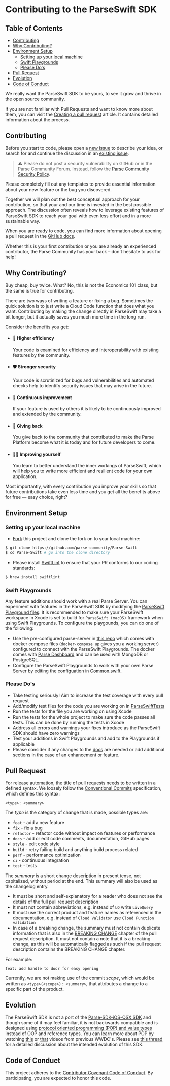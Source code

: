# Contributing to the ParseSwift SDK <!-- omit in toc -->

## Table of Contents <!-- omit in toc -->
- [Contributing](#contributing)
- [Why Contributing?](#why-contributing)
- [Environment Setup](#environment-setup)
  - [Setting up your local machine](#setting-up-your-local-machine)
  - [Swift Playgrounds](#swift-playgrounds)
  - [Please Do's](#please-dos)
- [Pull Request](#pull-request)
- [Evolution](#evolution)
- [Code of Conduct](#code-of-conduct)

We really want the ParseSwift SDK to be yours, to see it grow and thrive in the open source community.

If you are not familiar with Pull Requests and want to know more about them, you can visit the [Creating a pull request](https://help.github.com/articles/creating-a-pull-request/) article. It contains detailed information about the process.

## Contributing

Before you start to code, please open a [new issue](https://github.com/parse-community/Parse-Swift/issues/new/choose) to describe your idea, or search for and continue the discussion in an [existing issue](https://github.com/parse-community/Parse-Swift/issues).

> ⚠️ Please do not post a security vulnerability on GitHub or in the Parse Community Forum. Instead, follow the [Parse Community Security Policy](https://github.com/parse-community/parse-server/security/policy).

Please completely fill out any templates to provide essential information about your new feature or the bug you discovered.

Together we will plan out the best conceptual approach for your contribution, so that your and our time is invested in the best possible approach. The discussion often reveals how to leverage existing features of ParseSwift SDK to reach your goal with even less effort and in a more sustainable way.

When you are ready to code, you can find more information about opening a pull request in the [GitHub docs](https://help.github.com/articles/creating-a-pull-request/).

Whether this is your first contribution or you are already an experienced contributor, the Parse Community has your back – don't hesitate to ask for help!

## Why Contributing?

Buy cheap, buy twice. What? No, this is not the Economics 101 class, but the same is true for contributing.

There are two ways of writing a feature or fixing a bug. Sometimes the quick solution is to just write a Cloud Code function that does what you want. Contributing by making the change directly in ParseSwift may take a bit longer, but it actually saves you much more time in the long run.

Consider the benefits you get:

- #### 🚀 Higher efficiency
  Your code is examined for efficiency and interoperability with existing features by the community.
- #### 🛡 Stronger security
  Your code is scrutinized for bugs and vulnerabilities and automated checks help to identify security issues that may arise in the future.
- #### 🧬 Continuous improvement
  If your feature is used by others it is likely to be continuously improved and extended by the community.
- #### 💝 Giving back
  You give back to the community that contributed to make the Parse Platform become what it is today and for future developers to come.
- #### 🧑‍🎓 Improving yourself
  You learn to better understand the inner workings of ParseSwift, which will help you to write more efficient and resilient code for your own application.

Most importantly, with every contribution you improve your skills so that future contributions take even less time and you get all the benefits above for free — easy choice, right?

## Environment Setup

### Setting up your local machine

* [Fork](https://github.com/parse-community/Parse-Swift) this project and clone the fork on to your local machine:

```sh
$ git clone https://github.com/parse-community/Parse-Swift
$ cd Parse-Swift # go into the clone directory
```

* Please install [SwiftLint](https://github.com/realm/SwiftLint) to ensure that your PR conforms to our coding standards:

```sh
$ brew install swiftlint
```

### Swift Playgrounds

Any feature additions should work with a real Parse Server. You can experiment with features in the ParseSwift SDK by modifying the [ParseSwift Playground files](https://github.com/parse-community/Parse-Swift/tree/main/ParseSwift.playground/Pages). It is recommended to make sure your ParseSwift workspace in Xcode is set to build for `ParseSwift (macOS)` framework when using Swift Playgrounds. To configure the playgounds, you can do one of the following:

* Use the pre-configured parse-server in [this repo](https://github.com/netreconlab/parse-hipaa/tree/parse-swift) which comes with docker compose files (`docker-compose up` gives you a working server) configured to connect with the ParseSwift Playgrounds. The docker comes with [Parse Dashboard](https://github.com/parse-community/parse-dashboard) and can be used with MongoDB or PostgreSQL.
* Configure the ParseSwift Playgrounds to work with your own Parse Server by editing the configuation in [Common.swift](https://github.com/parse-community/Parse-Swift/blob/e9ba846c399257100b285d25d2bd055628b13b4b/ParseSwift.playground/Sources/Common.swift#L4-L19).

### Please Do's

* Take testing seriously! Aim to increase the test coverage with every pull request
* Add/modify test files for the code you are working on in [ParseSwiftTests](https://github.com/parse-community/Parse-Swift/tree/main/Tests/ParseSwiftTests)
* Run the tests for the file you are working on using Xcode
* Run the tests for the whole project to make sure the code passes all tests. This can be done by running the tests in Xcode
* Address all errors and warnings your fixes introduce as the ParseSwift SDK should have zero warnings
* Test your additions in Swift Playgrounds and add to the Playgrounds if applicable
* Please consider if any changes to the [docs](http://docs.parseplatform.org) are needed or add additional sections in the case of an enhancement or feature.

## Pull Request

For release automation, the title of pull requests needs to be written in a defined syntax. We loosely follow the [Conventional Commits](https://www.conventionalcommits.org) specification, which defines this syntax:

```
<type>: <summary>
```

The _type_ is the category of change that is made, possible types are:
- `feat` - add a new feature
- `fix` - fix a bug
- `refactor` - refactor code without impact on features or performance
- `docs` - add or edit code comments, documentation, GitHub pages
- `style` - edit code style
- `build` - retry failing build and anything build process related
- `perf` - performance optimization
- `ci` - continuous integration
- `test` - tests

The _summary_ is a short change description in present tense, not capitalized, without period at the end. This summary will also be used as the changelog entry.
- It must be short and self-explanatory for a reader who does not see the details of the full pull request description
- It must not contain abbreviations, e.g. instead of `LQ` write `LiveQuery`
- It must use the correct product and feature names as referenced in the documentation, e.g. instead of `Cloud Validator` use `Cloud Function validation`
- In case of a breaking change, the summary must not contain duplicate information that is also in the [BREAKING CHANGE](#breaking-change) chapter of the pull request description. It must not contain a note that it is a breaking change, as this will be automatically flagged as such if the pull request description contains the BREAKING CHANGE chapter.

For example:

```
feat: add handle to door for easy opening
```

Currently, we are not making use of the commit _scope_, which would be written as `<type>(<scope>): <summary>`, that attributes a change to a specific part of the product.

## Evolution

The ParseSwift SDK is not a port of the [Parse-SDK-iOS-OSX SDK](https://github.com/parse-community/Parse-SDK-iOS-OSX) and though some of it may feel familiar, it is not backwards compatible and is designed using [protocol oriented programming (POP) and value types](https://www.pluralsight.com/guides/protocol-oriented-programming-in-swift) instead of OOP and reference types. You can learn more about POP by watching [this](https://developer.apple.com/videos/play/wwdc2015/408/) or [that](https://developer.apple.com/videos/play/wwdc2016/419/) videos from previous WWDC's. Please see [this thread](https://github.com/parse-community/Parse-Swift/issues/3) for a detailed discussion about the intended evolution of this SDK.

## Code of Conduct

This project adheres to the [Contributor Covenant Code of Conduct](https://github.com/parse-community/.github/blob/main/CODE_OF_CONDUCT.md). By participating, you are expected to honor this code.
